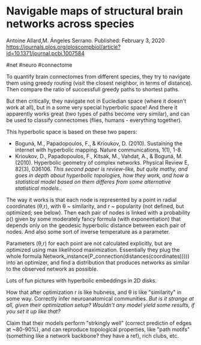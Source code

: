 # Navigable maps of structural brain networks across species
Antoine Allard,M. Ángeles Serrano. Published: February 3, 2020
https://journals.plos.org/ploscompbiol/article?id=10.1371/journal.pcbi.1007584

#net #neuro #connectome

To quantify brain connectomes from different species, they try to navigate them using greedy routing (visit the closest neighbor, in terms of distance). Then compare the ratio of successfull greedy paths to shortest paths. 

But then critically, they navigate not in Eucledian space (where it doesn't work at all), but in a some very special hyperbolic space! And there it apparently works great (two types of paths become very similar), and can be used to classify connectomes (flies, humans - everything together).

This hyperbolic space is based on these two papers:
* Boguná, M., Papadopoulos, F., & Krioukov, D. (2010). Sustaining the internet with hyperbolic mapping. Nature communications, 1(1), 1-8.
* Krioukov, D., Papadopoulos, F., Kitsak, M., Vahdat, A., & Boguná, M. (2010). Hyperbolic geometry of complex networks. Physical Review E, 82(3), 036106. _This second paper is review-like, but quite mathy, and goes in depth about hyperbolic topologies, how they work, and how a statistical model based on them differes from some alternative statistical models.._

The way it works is that each node is represented by a point in radial coordinates (θ,r), with θ ~ similarity, and r ~ popularity (not defined, but optimized; see below). Then each pair of nodes is linked with a probability p() given by some moderately fancy formula (with exponentiation) that depends only on the geodesic hyperbolic distance between each pair of nodes. And also some sort of inverse temperature as a parameter.

Parameters (θ,r) for each point are not calculated explicitly, but are optimized using max likelihood maximization. Essentially they plug the whole formula Network_instance(P_connection(distances(coordinates))))) into an optimizer, and find a distribution that produces networks as similar to the observed network as possible.

Lots of fun pictures with hyperbolic embeddings in 2D disks.

How that after optimization r is like hubness, and θ is like "similarity" in some way. Correctly infer neuroanatomical communities. _But is it strange at all, given their optimization setup? Wouldn't any model yield some results, if you set it up like that?_

Claim that their models perform "strkingly well" (correct predictin of edges at ~80-90%), and can reproduce topological properties, like "path motifs" (something like a network backbone? they have a ref), rich clubs, etc.
